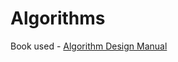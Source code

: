 # Algorithms

Book used - [Algorithm Design Manual](https://www.amazon.com/Algorithm-Design-Manual-Steven-Skiena/dp/1849967202)